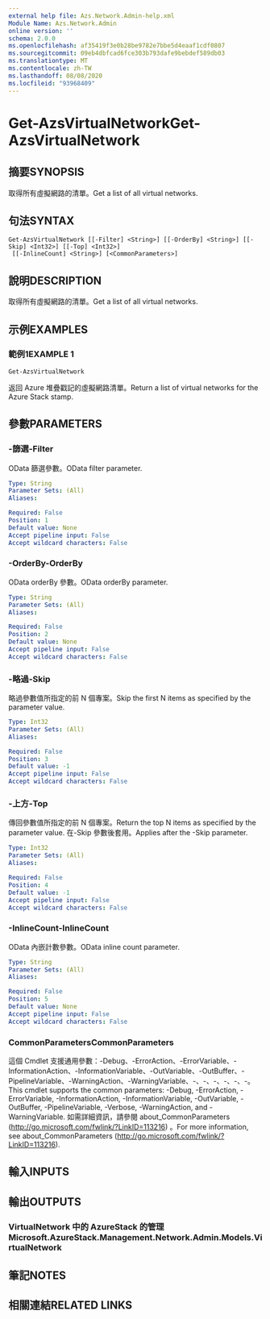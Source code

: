 ```yaml
---
external help file: Azs.Network.Admin-help.xml
Module Name: Azs.Network.Admin
online version: ''
schema: 2.0.0
ms.openlocfilehash: af35419f3e0b28be9782e7bbe5d4eaaf1cdf0807
ms.sourcegitcommit: 09eb4dbfcad6fce303b793dafe9bebdef589db03
ms.translationtype: MT
ms.contentlocale: zh-TW
ms.lasthandoff: 08/08/2020
ms.locfileid: "93968409"
---
```

# <span data-ttu-id="2a326-101">Get-AzsVirtualNetwork</span><span class="sxs-lookup"><span data-stu-id="2a326-101">Get-AzsVirtualNetwork</span></span>

## <span data-ttu-id="2a326-102">摘要</span><span class="sxs-lookup"><span data-stu-id="2a326-102">SYNOPSIS</span></span>
<span data-ttu-id="2a326-103">取得所有虛擬網路的清單。</span><span class="sxs-lookup"><span data-stu-id="2a326-103">Get a list of all virtual networks.</span></span>

## <span data-ttu-id="2a326-104">句法</span><span class="sxs-lookup"><span data-stu-id="2a326-104">SYNTAX</span></span>

```
Get-AzsVirtualNetwork [[-Filter] <String>] [[-OrderBy] <String>] [[-Skip] <Int32>] [[-Top] <Int32>]
 [[-InlineCount] <String>] [<CommonParameters>]
```

## <span data-ttu-id="2a326-105">說明</span><span class="sxs-lookup"><span data-stu-id="2a326-105">DESCRIPTION</span></span>
<span data-ttu-id="2a326-106">取得所有虛擬網路的清單。</span><span class="sxs-lookup"><span data-stu-id="2a326-106">Get a list of all virtual networks.</span></span>

## <span data-ttu-id="2a326-107">示例</span><span class="sxs-lookup"><span data-stu-id="2a326-107">EXAMPLES</span></span>

### <span data-ttu-id="2a326-108">範例1</span><span class="sxs-lookup"><span data-stu-id="2a326-108">EXAMPLE 1</span></span>
```
Get-AzsVirtualNetwork
```

<span data-ttu-id="2a326-109">返回 Azure 堆疊戳記的虛擬網路清單。</span><span class="sxs-lookup"><span data-stu-id="2a326-109">Return a list of virtual networks for the Azure Stack stamp.</span></span>

## <span data-ttu-id="2a326-110">參數</span><span class="sxs-lookup"><span data-stu-id="2a326-110">PARAMETERS</span></span>

### <span data-ttu-id="2a326-111">-篩選</span><span class="sxs-lookup"><span data-stu-id="2a326-111">-Filter</span></span>
<span data-ttu-id="2a326-112">OData 篩選參數。</span><span class="sxs-lookup"><span data-stu-id="2a326-112">OData filter parameter.</span></span>

```yaml
Type: String
Parameter Sets: (All)
Aliases:

Required: False
Position: 1
Default value: None
Accept pipeline input: False
Accept wildcard characters: False
```

### <span data-ttu-id="2a326-113">-OrderBy</span><span class="sxs-lookup"><span data-stu-id="2a326-113">-OrderBy</span></span>
<span data-ttu-id="2a326-114">OData orderBy 參數。</span><span class="sxs-lookup"><span data-stu-id="2a326-114">OData orderBy parameter.</span></span>

```yaml
Type: String
Parameter Sets: (All)
Aliases:

Required: False
Position: 2
Default value: None
Accept pipeline input: False
Accept wildcard characters: False
```

### <span data-ttu-id="2a326-115">-略過</span><span class="sxs-lookup"><span data-stu-id="2a326-115">-Skip</span></span>
<span data-ttu-id="2a326-116">略過參數值所指定的前 N 個專案。</span><span class="sxs-lookup"><span data-stu-id="2a326-116">Skip the first N items as specified by the parameter value.</span></span>

```yaml
Type: Int32
Parameter Sets: (All)
Aliases:

Required: False
Position: 3
Default value: -1
Accept pipeline input: False
Accept wildcard characters: False
```

### <span data-ttu-id="2a326-117">-上方</span><span class="sxs-lookup"><span data-stu-id="2a326-117">-Top</span></span>
<span data-ttu-id="2a326-118">傳回參數值所指定的前 N 個專案。</span><span class="sxs-lookup"><span data-stu-id="2a326-118">Return the top N items as specified by the parameter value.</span></span>
<span data-ttu-id="2a326-119">在-Skip 參數後套用。</span><span class="sxs-lookup"><span data-stu-id="2a326-119">Applies after the -Skip parameter.</span></span>

```yaml
Type: Int32
Parameter Sets: (All)
Aliases:

Required: False
Position: 4
Default value: -1
Accept pipeline input: False
Accept wildcard characters: False
```

### <span data-ttu-id="2a326-120">-InlineCount</span><span class="sxs-lookup"><span data-stu-id="2a326-120">-InlineCount</span></span>
<span data-ttu-id="2a326-121">OData 內嵌計數參數。</span><span class="sxs-lookup"><span data-stu-id="2a326-121">OData inline count parameter.</span></span>

```yaml
Type: String
Parameter Sets: (All)
Aliases:

Required: False
Position: 5
Default value: None
Accept pipeline input: False
Accept wildcard characters: False
```

### <span data-ttu-id="2a326-122">CommonParameters</span><span class="sxs-lookup"><span data-stu-id="2a326-122">CommonParameters</span></span>
<span data-ttu-id="2a326-123">這個 Cmdlet 支援通用參數：-Debug、-ErrorAction、-ErrorVariable、-InformationAction、-InformationVariable、-OutVariable、-OutBuffer、-PipelineVariable、-WarningAction、-WarningVariable、-、-、-、-、-、-。</span><span class="sxs-lookup"><span data-stu-id="2a326-123">This cmdlet supports the common parameters: -Debug, -ErrorAction, -ErrorVariable, -InformationAction, -InformationVariable, -OutVariable, -OutBuffer, -PipelineVariable, -Verbose, -WarningAction, and -WarningVariable.</span></span> <span data-ttu-id="2a326-124">如需詳細資訊，請參閱 about_CommonParameters (http://go.microsoft.com/fwlink/?LinkID=113216) 。</span><span class="sxs-lookup"><span data-stu-id="2a326-124">For more information, see about_CommonParameters (http://go.microsoft.com/fwlink/?LinkID=113216).</span></span>

## <span data-ttu-id="2a326-125">輸入</span><span class="sxs-lookup"><span data-stu-id="2a326-125">INPUTS</span></span>

## <span data-ttu-id="2a326-126">輸出</span><span class="sxs-lookup"><span data-stu-id="2a326-126">OUTPUTS</span></span>

### <span data-ttu-id="2a326-127">VirtualNetwork 中的 AzureStack 的管理</span><span class="sxs-lookup"><span data-stu-id="2a326-127">Microsoft.AzureStack.Management.Network.Admin.Models.VirtualNetwork</span></span>

## <span data-ttu-id="2a326-128">筆記</span><span class="sxs-lookup"><span data-stu-id="2a326-128">NOTES</span></span>

## <span data-ttu-id="2a326-129">相關連結</span><span class="sxs-lookup"><span data-stu-id="2a326-129">RELATED LINKS</span></span>
